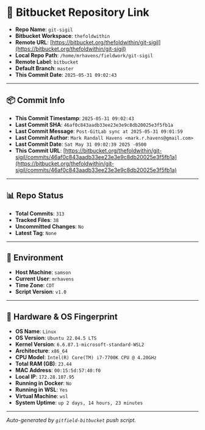 # 🔗 Bitbucket Repository Link

- **Repo Name**: `git-sigil`
- **Bitbucket Workspace**: `thefoldwithin`
- **Remote URL**: [https://bitbucket.org/thefoldwithin/git-sigil](https://bitbucket.org/thefoldwithin/git-sigil)
- **Local Repo Path**: `/home/mrhavens/fieldwork/git-sigil`
- **Remote Label**: `bitbucket`
- **Default Branch**: `master`
- **This Commit Date**: `2025-05-31 09:02:43`

---

## 📦 Commit Info

- **This Commit Timestamp**: `2025-05-31 09:02:43`
- **Last Commit SHA**: `46af0c843aadb33ee23e3e9c8db20025e3f5fb1a`
- **Last Commit Message**: `Post-GitLab sync at 2025-05-31 09:01:59`
- **Last Commit Author**: `Mark Randall Havens <mark.r.havens@gmail.com>`
- **Last Commit Date**: `Sat May 31 09:02:39 2025 -0500`
- **This Commit URL**: [https://bitbucket.org/thefoldwithin/git-sigil/commits/46af0c843aadb33ee23e3e9c8db20025e3f5fb1a](https://bitbucket.org/thefoldwithin/git-sigil/commits/46af0c843aadb33ee23e3e9c8db20025e3f5fb1a)

---

## 📊 Repo Status

- **Total Commits**: `313`
- **Tracked Files**: `38`
- **Uncommitted Changes**: `No`
- **Latest Tag**: `None`

---

## 🧭 Environment

- **Host Machine**: `samson`
- **Current User**: `mrhavens`
- **Time Zone**: `CDT`
- **Script Version**: `v1.0`

---

## 🧬 Hardware & OS Fingerprint

- **OS Name**: `Linux`
- **OS Version**: `Ubuntu 22.04.5 LTS`
- **Kernel Version**: `6.6.87.1-microsoft-standard-WSL2`
- **Architecture**: `x86_64`
- **CPU Model**: `Intel(R) Core(TM) i7-7700K CPU @ 4.20GHz`
- **Total RAM (GB)**: `23.44`
- **MAC Address**: `00:15:5d:57:40:f0`
- **Local IP**: `172.28.107.95`
- **Running in Docker**: `No`
- **Running in WSL**: `Yes`
- **Virtual Machine**: `wsl`
- **System Uptime**: `up 2 days, 14 hours, 23 minutes`

---

_Auto-generated by `gitfield-bitbucket` push script._
